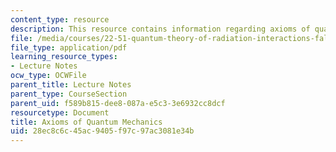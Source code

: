```yaml
---
content_type: resource
description: This resource contains information regarding axioms of quantum mechanics.
file: /media/courses/22-51-quantum-theory-of-radiation-interactions-fall-2012/28ec8c6c45ac9405f97c97ac3081e34b_MIT22_51F12_axioms.pdf
file_type: application/pdf
learning_resource_types:
- Lecture Notes
ocw_type: OCWFile
parent_title: Lecture Notes
parent_type: CourseSection
parent_uid: f589b815-dee8-087a-e5c3-3e6932cc8dcf
resourcetype: Document
title: Axioms of Quantum Mechanics
uid: 28ec8c6c-45ac-9405-f97c-97ac3081e34b
---
```

